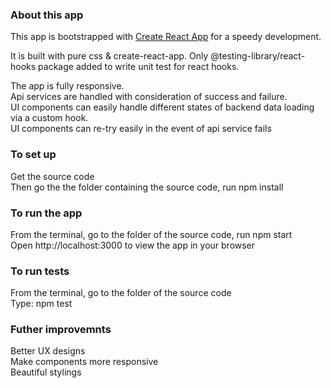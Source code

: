### About this app

This app is bootstrapped with [Create React App](https://github.com/facebook/create-react-app) for a speedy development.

It is built with pure css & create-react-app. Only @testing-library/react-hooks package added to write unit test for react hooks.

The app is fully responsive.\
Api services are handled with consideration of success and failure.\
UI components can easily handle different states of backend data loading via a custom hook.\
UI components can re-try easily in the event of api service fails

### To set up

Get the source code\
Then go the the folder containing the source code, run npm install

### To run the app

From the terminal, go to the folder of the source code, run npm start\
Open http://localhost:3000 to view the app in your browser

### To run tests

From the terminal, go to the folder of the source code\
Type: npm test

### Futher improvemnts

Better UX designs\
Make components more responsive\
Beautiful stylings
